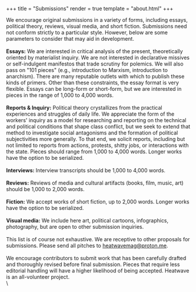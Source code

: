 +++
title = "Submissions"
render = true
template = "about.html"
+++

We encourage original submissions in a variety of forms, including essays, political theory, reviews, visual media, and short fiction. Submissions need not conform strictly to a particular style. However, below are some parameters to consider that may aid in development. \
\
**Essays:** We are interested in critical analysis of the present, theoretically oriented by materialist inquiry. We are not interested in declarative missives or self-indulgent manifestos that trade scrutiny for polemics. We will also pass on "101 pieces" (e.g., introduction to Marxism, introduction to anarchism). There are many reputable outlets with which to publish these kinds of primers. Other than these constraints, the essay format is very flexible. Essays can be long-form or short-form, but we are interested in pieces in the range of 1,000 to 4,000 words.\
\
**Reports & Inquiry:** Political theory crystallizes from the practical experiences and struggles of daily life. We appreciate the form of the workers' inquiry as a model for researching and reporting on the technical and political conditions that shape class conflict, but we seek to extend that method to investigate social antagonisms and the formation of political subjectivities more generally. To that end, we solicit reports, including but not limited to reports from actions, protests, shitty jobs, or interactions with the state. Pieces should range from 1,000 to 4,000 words. Longer works have the option to be serialized. \
\
**Interviews:** Interview transcripts should be 1,000 to 4,000 words. \
\
**Reviews:** Reviews of media and cultural artifacts (books, film, music, art) should be 1,000 to 2,000 words. \
\
**Fiction:** We accept works of short fiction, up to 2,000 words. Longer works have the option to be serialized. \
\
**Visual media:** We include here art, political cartoons, infographics, photography, but are open to other submission inquiries. \
\
This list is of course not exhaustive. We are receptive to other proposals for submissions. Please send all pitches to [heatwavemag@proton.me](heatwavemag@proton.me). \
\
We encourage contributors to submit work that has been carefully drafted and thoroughly revised before final submission. Pieces that require less editorial handling will have a higher likelihood of being accepted. Heatwave is an all-volunteer project. \
\
